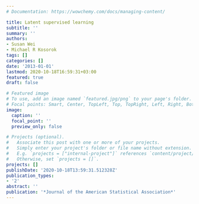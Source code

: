 ```yaml
---
# Documentation: https://wowchemy.com/docs/managing-content/

title: Latent supervised learning
subtitle: ''
summary: ''
authors:
- Susan Wei
- Michael R Kosorok
tags: []
categories: []
date: '2013-01-01'
lastmod: 2020-10-18T16:59:31+03:00
featured: true
draft: false

# Featured image
# To use, add an image named `featured.jpg/png` to your page's folder.
# Focal points: Smart, Center, TopLeft, Top, TopRight, Left, Right, BottomLeft, Bottom, BottomRight.
image:
  caption: ''
  focal_point: ''
  preview_only: false

# Projects (optional).
#   Associate this post with one or more of your projects.
#   Simply enter your project's folder or file name without extension.
#   E.g. `projects = ["internal-project"]` references `content/project/deep-learning/index.md`.
#   Otherwise, set `projects = []`.
projects: []
publishDate: '2020-10-18T13:59:31.512328Z'
publication_types:
- '2'
abstract: ''
publication: '*Journal of the American Statistical Association*'
---
```

